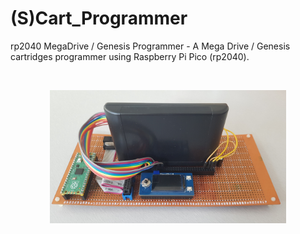 # (S)Cart_Programmer
 rp2040 MegaDrive / Genesis Programmer - A Mega Drive / Genesis cartridges programmer using Raspberry Pi Pico (rp2040).
 
 <br>
 
 <p align="center" width="100%">
    <kbd><img width="75%" src="resources/1.png"></kbd>
</p>

<br>
